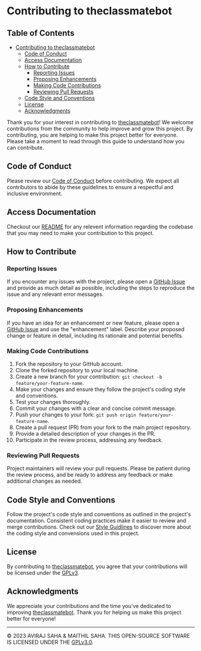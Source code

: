 # Contributing to theclassmatebot

## Table of Contents

- [Contributing to theclassmatebot](#contributing-to-theclassmatebot)
  - [Code of Conduct](#code-of-conduct)
  - [Access Documentation](#access-documentation)
  - [How to Contribute](#how-to-contribute)
    - [Reporting Issues](#reporting-issues)
    - [Proposing Enhancements](#proposing-enhancements)
    - [Making Code Contributions](#making-code-contributions)
    - [Reviewing Pull Requests](#reviewing-pull-requests)
  - [Code Style and Conventions](#code-style-and-conventions)
  - [License](#license)
  - [Acknowledgments](#acknowledgments)

Thank you for your interest in contributing to [theclassmatebot](https://github.com/avirsaha/theclassmatebot)! We welcome contributions from the community to help improve and grow this project. By contributing, you are helping to make this project better for everyone. Please take a moment to read through this guide to understand how you can contribute.

## Code of Conduct

Please review our [Code of Conduct](CODE_OF_CONDUCT.md) before contributing. We expect all contributors to abide by these guidelines to ensure a respectful and inclusive environment.

## Access Documentation

Checkout our [README](README.md) for any relevent information regarding the codebase that you may need to make your contribution to this project.

## How to Contribute

### Reporting Issues

If you encounter any issues with the project, please open a [GitHub Issue](https://github.com/avirsaha/theclassmatebot/issues) and provide as much detail as possible, including the steps to reproduce the issue and any relevant error messages.

### Proposing Enhancements

If you have an idea for an enhancement or new feature, please open a [GitHub Issue](https://github.com/avirsaha/theclassmatebot/issues) and use the "enhancement" label. Describe your proposed change or feature in detail, including its rationale and potential benefits.


### Making Code Contributions

1. Fork the repository to your GitHub account.
2. Clone the forked repository to your local machine.
3. Create a new branch for your contribution: `git checkout -b feature/your-feature-name`.
4. Make your changes and ensure they follow the project's coding style and conventions.
5. Test your changes thoroughly.
6. Commit your changes with a clear and concise commit message.
7. Push your changes to your fork: `git push origin feature/your-feature-name`.
8. Create a pull request (PR) from your fork to the main project repository.
9. Provide a detailed description of your changes in the PR.
10. Participate in the review process, addressing any feedback.

### Reviewing Pull Requests

Project maintainers will review your pull requests. Please be patient during the review process, and be ready to address any feedback or make additional changes as needed.

## Code Style and Conventions

Follow the project's code style and conventions as outlined in the project's documentation. Consistent coding practices make it easier to review and merge contributions. Check out our [Style Guidlines](./documentation/STYLE_GUIDELINES.md) to discover more  about the coding style and convensions used in this project.

## License

By contributing to [theclassmatebot](https://github.com/avirsaha/theclassmatebot), you agree that your contributions will be licensed under the [GPLv3](LICENSE.md).

## Acknowledgments

We appreciate your contributions and the time you've dedicated to improving [theclassmatebot](https://github.com/avirsaha/theclassmatebot). Thank you for helping us make this project better for everyone!


---
© 2023 AVIRAJ SAHA & MAITHIL SAHA. THIS OPEN-SOURCE SOFTWARE IS LICENSED UNDER THE [GPLv3.0](LICENCE).